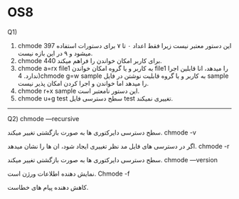 # OS8
Q1)
1) chmode 397
اين دستور معتبر نيست زيرا فقط اعداد ٠ تا ٧ براى دستورات استفاده ميشود و ٩ در اين بازه نيست.
2) chmode 440
براى كاربر امكان خواندن را فراهم ميكند.
3) chmode a=rx file1
به كاربر و يا گروه امكان خواندن file1 را ميدهد، انا قابلين اجرا ندارد.
4)chmode g=w sample
به كاربر و يا گروه قابليت نوشتن در فايل sample را ميدهد اما خواندن و اجرا كردن امكان پذير نيست.
5) chmode r+x sample
اين دستور نامعتبر است.
6) chmode u+g test
سطح دسترسى فايل test تغييرى نميكند.
********************************************************************
Q2)
chmode —recursive  

سطح دسترسى دايركتورى ها به صورت بازگشتى تغيير ميكند.
chmode -v

اگر در دسترسى هاى فايل مد نظر تغييرى ايجاد شود، ان ها را نشان ميدهد.
chmode -r

سطح دسترسى دايركتورى ها به صورت بازگشتى تغيير ميكند.
chmode —version

نمايش دهنده اطلاعات ورژن است.
Chmode -f

كاهش دهنده پيام هاى خطاست.
